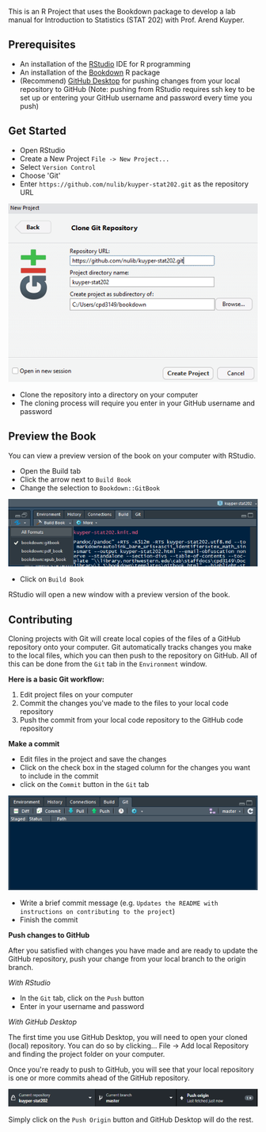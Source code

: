 This is an R Project that uses the Bookdown package to develop a lab manual for Introduction to Statistics (STAT 202) with Prof. Arend Kuyper. 

## Prerequisites
- An installation of the [RStudio](https://www.rstudio.com/products/rstudio/download/) IDE for R programming
- An installation of the [Bookdown](https://bookdown.org/) R package
- (Recommend) [GitHub Desktop](https://desktop.github.com/) for pushing changes from your local repository to GitHub (Note: pushing from RStudio requires ssh key to be set up or entering your GitHub username and password every time you push)

## Get Started
- Open RStudio
- Create a New Project `File -> New Project...`
- Select `Version Control`
- Choose 'Git'
- Enter `https://github.com/nulib/kuyper-stat202.git` as the repository URL

![Git Clone](/assets/images/readme/git-clone.png) 

- Clone the repository into a directory on your computer
- The cloning process will require you enter in your GitHub username and password

## Preview the Book

You can view a preview version of the book on your computer with RStudio. 

- Open the Build tab
- Click the arrow next to `Build Book`
- Change the selection to `Bookdown::GitBook`

![Build Gitbook](./assets/images/readme/build-gitbook.png)

- Click on `Build Book`

RStudio will open a new window with a preview version of the book.

## Contributing
Cloning projects with Git will create local copies of the files of a GitHub repository onto your computer. Git automatically tracks changes you make to the local files, which you can then push to the repository on GitHub. All of this can be done from the `Git` tab in the `Environment` window. 

**Here is a basic Git workflow:**
1. Edit project files on your computer
2. Commit the changes you've made to the files to your local code repository
3. Push the commit from your local code repository to the GitHub code repository

**Make a commit**
- Edit files in the project and save the changes
- Click on the check box in the staged column for the changes you want to include in the commit
- click on the `Commit` button in the `Git` tab

![Git Tab](/assets/images/readme/git-tab.png)

- Write a brief commit message (e.g. `Updates the README with instructions on contributing to the project`)
- Finish the commit 

**Push changes to GitHub**

After you satisfied with changes you have made and are ready to update the GitHub repository, push your change from your local branch to the origin branch. 

_With RStudio_
- In the `Git` tab, click on the `Push` button
- Enter in your username and password

_With GitHub Desktop_

The first time you use GitHub Desktop, you will need to open your cloned (local) repository. You can do so by clicking... File -> Add local Repository and finding the project folder on your computer.

Once you're ready to push to GitHub, you will see that your local repository is one or more commits ahead of the GitHub repository. 

![GitHub Desktop](/assets/images/readme/github-desktop.png)

Simply click on the `Push Origin` button and GitHub Desktop will do the rest.
